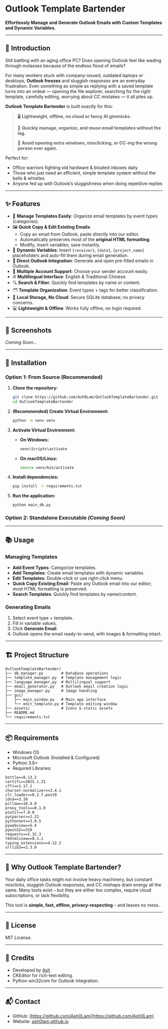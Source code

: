# Outlook Template Bartender

**Effortlessly Manage and Generate Outlook Emails with Custom Templates and Dynamic Variables.**

---

## 🍷 Introduction

Still battling with an aging office PC? Does opening Outlook feel like wading through molasses because of the endless flood of emails?

For many workers stuck with company-issued, outdated laptops or desktops, **Outlook freezes** and sluggish responses are an everyday frustration. Even something as simple as replying with a saved template turns into an ordeal — opening the file explorer, searching for the right template, carefully editing, worrying about CC mistakes — it all piles up.

**Outlook Template Bartender** is built exactly for this:

> 🖥️ **Lightweight, offline, no cloud or fancy AI gimmicks.**
>
> 🍹 **Quickly manage, organize, and reuse email templates without the lag.**
>
> 📨 **Avoid opening extra windows, misclicking, or CC-ing the wrong person ever again.**

Perfect for:

- Office warriors fighting old hardware & bloated inboxes daily
- Those who just need an efficient, simple template system without the bells & whistles
- Anyone fed up with Outlook’s sluggishness when doing repetitive replies


---

## ✨ Features

- 📝 **Manage Templates Easily**: Organize email templates by event types (categories).
- 🖼️ **Quick Copy & Edit Existing Emails**:
  - Copy an email from Outlook, paste directly into our editor.
  - Automatically preserves most of the **original HTML formatting**.
  - Modify, insert variables, save instantly.
- 🔄 **Dynamic Variables**: Insert `{receiver}`, `{date}`, `{project_name}` placeholders and auto-fill them during email generation.
- 📧 **Direct Outlook Integration**: Generate and open pre-filled emails in Outlook.
- 👤 **Multiple Account Support**: Choose your sender account easily.
- 🌐 **Multilingual Interface**: English & Traditional Chinese.
- 🔍 **Search & Filter**: Quickly find templates by name or content.
- 🗂️ **Template Organization**: Event types + tags for better classification.
- 📁 **Local Storage, No Cloud**: Secure SQLite database; no privacy concerns.
- 💻 **Lightweight & Offline**: Works fully offline, no login required.

---

## 📸 Screenshots

*Coming Soon...*

---

## 🚀 Installation

### Option 1: From Source (Recommended)

1. **Clone the repository:**
   ```bash
   git clone https://github.com/Ash0Lam/OutlookTemplateBartender.git
   cd OutlookTemplateBartender
   ```

2. **(Recommended) Create Virtual Environment:**
   ```bash
   python -m venv venv
   ```

3. **Activate Virtual Environment:**

   - **On Windows:**
     ```bash
     venv\Scripts\activate
     ```
   - **On macOS/Linux:**
     ```bash
     source venv/bin/activate
     ```

4. **Install dependencies:**
   ```bash
   pip install -r requirements.txt
   ```

5. **Run the application:**
   ```bash
   python main_db.py
   ```

### Option 2: Standalone Executable *(Coming Soon)*

---

## 📚 Usage

### Managing Templates

- **Add Event Types**: Categorize templates.
- **Add Templates**: Create email templates with dynamic variables.
- **Edit Templates**: Double-click or use right-click menu.
- **Quick Copy Existing Email**: Paste any Outlook email into our editor; most HTML formatting is preserved.
- **Search Templates**: Quickly find templates by name/content.

### Generating Emails

1. Select event type + template.
2. Fill in variable values.
3. Click **Generate Email**.
4. Outlook opens the email ready-to-send, with images & formatting intact.

---

## 🏗️ Project Structure

```
OutlookTemplateBartender/
├── db_manager.py        # Database operations
├── template_manager.py  # Template management logic
├── language_manager.py  # Multilingual support
├── email_generator.py   # Outlook email creation logic
├── image_manager.py     # Image handling
├── gui/
│   ├── main_window.py   # Main app interface
│   └── edit_template.py # Template editing window
├── assets/              # Icons & static assets
├── README.md
└── requirements.txt
```

---

## 📦 Requirements

- Windows OS
- Microsoft Outlook (Installed & Configured)
- Python 3.6+
- Required Libraries:

```
bottle==0.13.2
certifi==2025.1.31
cffi==1.17.1
charset-normalizer==3.4.1
clr_loader==0.2.7.post0
idna==3.10
pillow==10.4.0
proxy_tools==0.1.0
psutil==7.0.0
pycparser==2.22
pythonnet==3.0.5
pywebview==5.4
pywin32==310
requests==2.32.3
tkhtmlview==0.3.1
typing_extensions==4.12.2
urllib3==2.3.0
```

---

## 🌟 Why Outlook Template Bartender?

Your daily office tasks might not involve heavy machinery, but constant misclicks, sluggish Outlook responses, and CC mishaps drain energy all the same. Many tools exist – but they are either too complex, require cloud subscriptions, or lack flexibility.

This tool is **simple, fast, offline, privacy-respecting** – and leaves no mess.

---

## 📜 License

MIT License.

---

## 🙌 Credits

- Developed by [Ash](https://github.com/Ash0Lam)
- CKEditor for rich-text editing.
- Python win32com for Outlook integration.

---

## 📬 Contact

- GitHub: [https://github.com/Ash0Lam](https://github.com/Ash0Lam)
- Website: [ash0lam.github.io](https://ash0lam.github.io)

